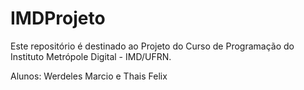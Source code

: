 # IMDProjeto

Este repositório é destinado ao Projeto do Curso de Programação do Instituto Metrópole Digital - IMD/UFRN.

Alunos: Werdeles Marcio e Thais Felix
